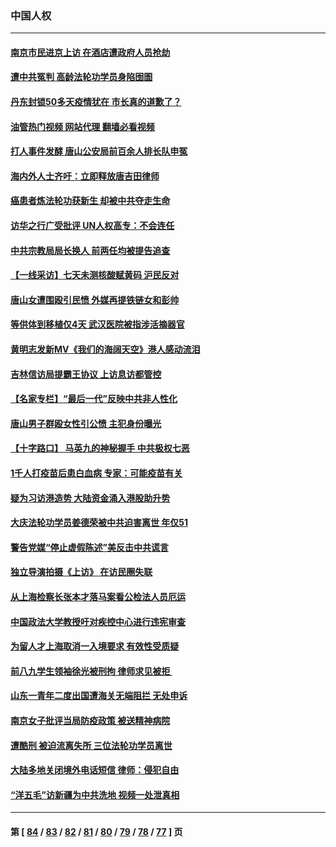 ### 中国人权
---
#### [南京市民进京上访 在酒店遭政府人员抢劫](../../pages/ncid278/n13760041.md?06152045) 
#### [遭中共冤判 高龄法轮功学员身陷囹圄](../../pages/ncid278/n13759378.md?06152045) 
#### [丹东封锁50多天疫情犹在 市长真的道歉了？](../../pages/ncid278/n13759552.md?06152045) 
#### [油管热门视频 网站代理 翻墙必看视频](http://209.222.30.114:81/youtube.html?06152045)
#### [打人事件发酵 唐山公安局前百余人排长队申冤](../../pages/ncid278/n13759336.md?06152045) 
#### [海内外人士齐吁：立即释放唐吉田律师](../../pages/ncid278/n13759126.md?06152045) 
#### [癌患者炼法轮功获新生 却被中共夺走生命](../../pages/ncid278/n13758724.md?06152045) 
#### [访华之行广受批评 UN人权高专：不会连任](../../pages/ncid278/n13758655.md?06152045) 
#### [中共宗教局局长换人 前两任均被提告追查](../../pages/ncid278/n13758592.md?06152045) 
#### [【一线采访】七天未测核酸赋黄码 沪民反对](../../pages/ncid278/n13758088.md?06152045) 
#### [唐山女遭围殴引民愤 外媒再提铁链女和彭帅](../../pages/ncid278/n13758095.md?06152045) 
#### [等供体到移植仅4天 武汉医院被指涉活摘器官](../../pages/ncid278/n13758039.md?06152045) 
#### [黄明志发新MV《我们的海阔天空》港人感动流泪](../../pages/ncid278/n13757350.md?06152045) 
#### [吉林信访局提霸王协议 上访息访都管控](../../pages/ncid278/n13757307.md?06152045) 
#### [【名家专栏】“最后一代”反映中共非人性化](../../pages/ncid278/n13756676.md?06152045) 
#### [唐山男子群殴女性引公愤 主犯身份曝光](../../pages/ncid278/n13757180.md?06152045) 
#### [【十字路口】 马英九的神秘握手 中共极权七恶](../../pages/ncid278/n13756688.md?06152045) 
#### [1千人打疫苗后患白血病 专家：可能疫苗有关](../../pages/ncid278/n13755932.md?06152045) 
#### [疑为习访港造势 大陆资金涌入港股助升势](../../pages/ncid278/n13756127.md?06152045) 
#### [大庆法轮功学员姜德荣被中共迫害离世 年仅51](../../pages/ncid278/n13755805.md?06152045) 
#### [警告党媒“停止虚假陈述”美反击中共谎言](../../pages/ncid278/n13755809.md?06152045) 
#### [独立导演拍摄《上访》 在访民圈失联](../../pages/ncid278/n13755221.md?06152045) 
#### [从上海检察长张本才落马案看公检法人员厄运](../../pages/ncid278/n13755011.md?06152045) 
#### [中国政法大学教授吁对疾控中心进行违宪审查](../../pages/ncid278/n13755348.md?06152045) 
#### [为留人才上海取消一入境要求 有效性受质疑](../../pages/ncid278/n13755114.md?06152045) 
#### [前八九学生领袖徐光被刑拘 律师求见被拒 ](../../pages/ncid278/n13755014.md?06152045) 
#### [山东一青年二度出国遭海关无端阻拦 无处申诉](../../pages/ncid278/n13754813.md?06152045) 
#### [南京女子批评当局防疫政策 被送精神病院](../../pages/ncid278/n13754790.md?06152045) 
#### [遭酷刑 被迫流离失所 三位法轮功学员离世](../../pages/ncid278/n13754229.md?06152045) 
#### [大陆多地关闭境外电话短信 律师：侵犯自由](../../pages/ncid278/n13754338.md?06152045) 
#### [“洋五毛”访新疆为中共洗地 视频一处泄真相](../../pages/ncid278/n13754220.md?06152045) 

---
#### 第 [ [84](./84.md?06152045) / [83](./83.md?06152045) / [82](./82.md?06152045) / [81](./81.md?06152045) / [80](./80.md?06152045) / [79](./79.md?06152045) / [78](./78.md?06152045) / [77](./77.md?06152045) ] 页
